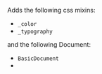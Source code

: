 Adds the following css mixins:
- `_color`
- `_typography`

and the following Document:
- `BasicDocument`
- 